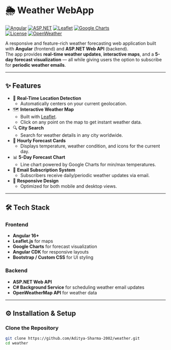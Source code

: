 # 🌦️ Weather WebApp

[![Angular](https://img.shields.io/badge/Angular-16-red?logo=angular&logoColor=white)](https://angular.io/) 
[![ASP.NET](https://img.shields.io/badge/ASP.NET-Web%20API-blue?logo=dotnet&logoColor=white)](https://dotnet.microsoft.com/apps/aspnet) 
[![Leaflet](https://img.shields.io/badge/Leaflet-Map-green?logo=leaflet&logoColor=white)](https://leafletjs.com/) 
[![Google Charts](https://img.shields.io/badge/Google-Charts-yellow?logo=google&logoColor=black)](https://developers.google.com/chart)  
[![License](https://img.shields.io/badge/License-MIT-brightgreen.svg)](LICENSE) 
[![OpenWeather](https://img.shields.io/badge/API-OpenWeatherMap-orange?logo=openweathermap&logoColor=white)](https://openweathermap.org/)

A responsive and feature-rich weather forecasting web application built with **Angular** (frontend) and **ASP.NET Web API** (backend).  
The app provides **real-time weather updates**, **interactive maps**, and a **5-day forecast visualization** — all while giving users the option to subscribe for **periodic weather emails**.

---

## ✨ Features

- 📍 **Real-Time Location Detection**
  - Automatically centers on your current geolocation.
- 🗺️ **Interactive Weather Map**
  - Built with [Leaflet](https://leafletjs.com/).
  - Click on any point on the map to get instant weather data.
- 🔍 **City Search**
  - Search for weather details in any city worldwide.
- 📰 **Hourly Forecast Cards**
  - Displays temperature, weather condition, and icons for the current day.
- 📊 **5-Day Forecast Chart**
  - Line chart powered by Google Charts for min/max temperatures.
- 📧 **Email Subscription System**
  - Subscribers receive daily/periodic weather updates via email.
- 📱 **Responsive Design**
  - Optimized for both mobile and desktop views.

---

## 🛠️ Tech Stack

### Frontend
- **Angular 16+**
- **Leaflet.js** for maps
- **Google Charts** for forecast visualization
- **Angular CDK** for responsive layouts
- **Bootstrap / Custom CSS** for UI styling

### Backend
- **ASP.NET Web API**
- **C# Background Service** for scheduling weather email updates
- **OpenWeatherMap API** for weather data

---

## ⚙️ Installation & Setup

### Clone the Repository
```bash
git clone https://github.com/Aditya-Sharma-2002/weather.git
cd weather
